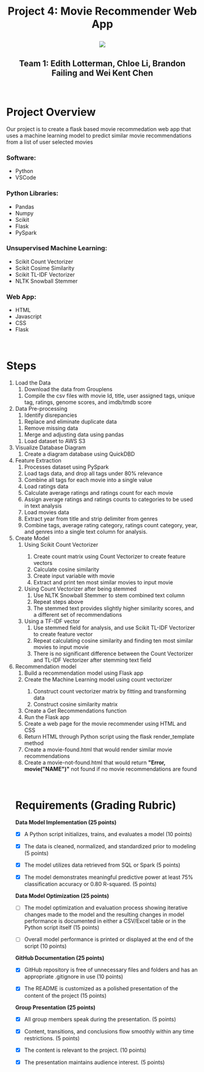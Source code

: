 <h1 align="center">Project 4: Movie Recommender Web App</h1)
<br>
<p>
<p align="center">
<img src= "https://cdn.technadu.com/wp-content/uploads/2017/12/Create-a-library-in-kodi-Featured.jpg">  
<h2 align="center">Team 1: Edith Lotterman, Chloe Li, Brandon Failing and Wei Kent Chen</h2></center>
</p>
<br>
<p>

<h1>Project Overview</h1>

Our project is to create a flask based movie recommedation web app that uses a machine learning model to predict similar movie recommendations from a list of user selected movies<p>

<h3>Software:</h3>
<ul>
<li>Python
<li>VSCode
</ul>
<h3>Python Libraries:</h3>
<ul>
<li>Pandas
<li>Numpy
<li>Scikit
<li>Flask
<li>PySpark
</ul>
<h3>Unsupervised Machine Learning:</h3>
<ul>
<li>Scikit Count Vectorizer
<li>Scikit Cosime Similarity 
<li>Scikit TL-IDF Vectorizer
<li>NLTK Snowball Stemmer
</ul>
<h3>Web App:</h3>
<ul>
<li>HTML
<li>Javascript
<li>CSS
<li>Flask
</ul>
</p>
<br>
<p>
<h1>Steps</h1>
<ol>
<li>Load the Data
<ol>
<li>Download the data from Grouplens</li>
</ol>
<ol>
<li>Compile the csv files with movie Id, title, user assigned tags, unique tag, ratings, genome scores, and imdb/tmdb score</li>
</ol> 
  
<li>Data Pre-processing 
<ol>
<li>Identify disrepancies</li>
</ol>
<ol>
<li>Replace and eliminate duplicate data</li>
</ol>
<ol>
<li>Remove missing data</li>
</ol>
<ol>
<li>Merge and adjusting data using pandas</li>
</ol>
<ol>
<li>Load dataset to AWS S3</li>
</ol>
  
<li>Visualize Database Diagram
<ol>
<li>Create a diagram database using QuickDBD</li>
</ol>
  
<li>Feature Extraction
<ol>
<li>Processes dataset using PySpark</li>
<li>Load tags data, and drop all tags under 80% relevance</li>
<li>Combine all tags for each movie into a single value
<li>Load ratings data</li>
<li>Calculate average ratings and ratings count for each movie</li>
<li>Assign average ratings and ratings counts to categories to be 
used in text analysis</li>
<li>Load movies data</li>
<li>Extract year from title and strip delimiter from genres</li>
<li>Combine tags, average rating category, ratings count category, 
year, and genres into a single text column for analysis.</li>
</ol>
  

<li>Create Model
<ol>
<li>Using Scikit Count Vectorizer</li>
<ol>
<li>Create count matrix using Count Vectorizer to create 
feature vectors</li>
<li>Calculate cosine similarity</li>
<li>Create input variable with movie</li>
<li>Extract and print ten most similar movies to input movie</li>
</ol>
<li>Using Count Vectorizer after being stemmed
<ol>
<li>Use NLTK Snowball Stemmer to stem combined text 
column</li>
<li>Repeat steps above</li>
<li>The stemmed text provides slightly higher similarity 
scores, and a different set of recommendations</li>
</ol>
<li>Using a TF-IDF vector
<ol>
<li>Use stemmed field for analysis, and use Scikit TL-IDF 
Vectorizer to create feature vector</li>
<li>Repeat calculating cosine similarity and finding ten most 
similar movies to input movie</li>
<li>There is no significant difference between the Count
Vectorizer and TL-IDF Vectorizer after stemming text field</li>
</ol>
  </ol>

  
<li>Recommendation model
<ol>
<li>Build a recommendation model using Flask app</li>
<li>Create the Machine Learning model using count vectorizer</li>
<ol>
<li>Construct count vectorizer matrix by fitting and 
transforming data</li>
<li>Construct cosine similarity matrix</li>
</ol>

<li>Create a Get Recommendations function
<li>Run the Flask app</li>
<li>Create a web page for the movie recommender using HTML and CSS </li>
<li>Return HTML through Python script using the flask render_template method </li>
<li>Create a movie-found.html that would render similar movie recommendations </li>
 <li>Create a movie-not-found.html that would return <strong>"Error, movie("NAME")"</strong> not found if no movie recommendations are found </li>
</ol>
</p>
<br>
<p>
<h1>Requirements (Grading Rubric)</h1>
<b>Data Model Implementation (25 points)</b>

- [X] A Python script initializes, trains, and evaluates a model (10 points)

- [X] The data is cleaned, normalized, and standardized prior to modeling (5 points)

- [X] The model utilizes data retrieved from SQL or Spark (5 points)

- [X] The model demonstrates meaningful predictive power at least 75% classification accuracy or 0.80 R-squared. (5 points)

<b>Data Model Optimization (25 points)</b>

- [ ] The model optimization and evaluation process showing iterative changes made to the model and the resulting changes in model performance is documented in either a CSV/Excel table or in the Python script itself (15 points)

- [ ] Overall model performance is printed or displayed at the end of the script (10 points)

<b>GitHub Documentation (25 points)</b>

- [X] GitHub repository is free of unnecessary files and folders and has an appropriate .gitignore in use (10 points)

- [X] The README is customized as a polished presentation of the content of the project (15 points)

<b>Group Presentation (25 points)</b>
- [X] All group members speak during the presentation. (5 points)

- [X] Content, transitions, and conclusions flow smoothly within any time restrictions. (5 points)

- [X] The content is relevant to the project. (10 points)

- [X] The presentation maintains audience interest. (5 points)


